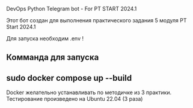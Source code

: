 DevOps Python Telegram bot - For PT START 2024.1 

Этот бот создан для выполнения практического задания 5 модуля PT Start 2024.1

Для запуска необходим .env !

Комманда для запуска 
------------------------------
sudo docker compose up --build
------------------------------
Docker желательно устанавливать по методичке из 3 практики.
Тестирование произведено на Ubuntu 22.04 (3 раза)
